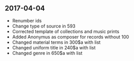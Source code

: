 2017-04-04
----------
* Renumber ids
* Change type of source in 593
* Corrected template of collections and music prints
* Added Anonymus as composer for records without 100
* Changed material terms in 300$a with list
* Changed uniform title in 240$a with list
* Changed genre in 650$a with list
